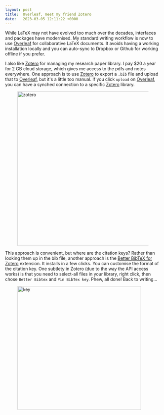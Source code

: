 ```yaml
---
layout: post
title:  Overleaf, meet my friend Zotero 
date:   2023-03-05 12:11:22 +0000
---
```


While LaTeX may not have evolved too much over the decades, interfaces and packages have modernised. My standard writing workflow is now to use [Overleaf](https://www.overleaf.com) for collaborative LaTeX documents. It avoids having a working installation locally and you can auto-sync to Dropbox or Github for working offline if you prefer. 

I also like [Zotero](https://www.zotero.org) for managing my research paper library. I pay $20 a year for 2 GB cloud storage, which gives me access to the pdfs and notes everywhere. One approach is to use [Zotero](https://www.zotero.org) to export a ``.bib`` file and upload that to [Overleaf](https://www.overleaf.com), but it's a little too manual. If you click `upload` on [Overleaf](https://www.overleaf.com), you can have a synched connection to a specific [Zotero](https://www.zotero.org) library. 

<p align="center">
<figure class="wp-block-image aligncenter"><img src="{{ site.baseurl }}/assets/2023/zotero.png" alt="zotero" width="500" /></figure>
</p>

This approach is convenient, but where are the citation keys? Rather than looking them up in the bib file, another approach is the [Better BibTeX for Zotero](https://retorque.re/zotero-better-bibtex/installation/) extension. It installs in a few clicks. You can customise the format of the citation key. One subtlety in Zotero (due to the way the API access works) is that you need to select-all files in your library, right click, then chose `Better Bibtex` and `Pin BibTex key`. Phew, all done! Back to writing...

<p align="center">
<figure class="wp-block-image aligncenter"><img src="{{ site.baseurl }}/assets/2023/key.png" alt="key" width="400" /></figure>
</p>

